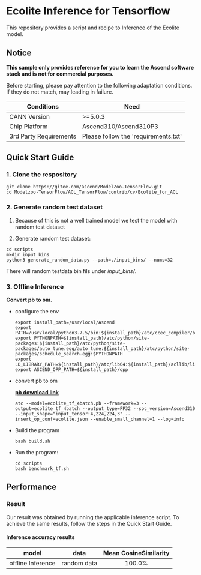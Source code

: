 

# Ecolite Inference for Tensorflow 

This repository provides a script and recipe to Inference of the Ecolite model.

## Notice
**This sample only provides reference for you to learn the Ascend software stack and is not for commercial purposes.**

Before starting, please pay attention to the following adaptation conditions. If they do not match, may leading in failure.

| Conditions | Need |
| --- | --- |
| CANN Version | >=5.0.3 |
| Chip Platform| Ascend310/Ascend310P3 |
| 3rd Party Requirements| Please follow the 'requirements.txt' |

## Quick Start Guide

### 1. Clone the respository

```shell
git clone https://gitee.com/ascend/ModelZoo-TensorFlow.git
cd Modelzoo-TensorFlow/ACL_TensorFlow/contrib/cv/Ecolite_for_ACL
```

### 2. Generate random test dataset

1. Because of this is not a well trained model we test the model with random test dataset

2. Generate random test dataset:
```
cd scripts
mkdir input_bins
python3 generate_random_data.py --path=./input_bins/ --nums=32
```
There will random testdata bin fils under *input_bins/*.

### 3. Offline Inference

**Convert pb to om.**

- configure the env

  ```
  export install_path=/usr/local/Ascend
  export PATH=/usr/local/python3.7.5/bin:${install_path}/atc/ccec_compiler/bin:${install_path}/atc/bin:$PATH
  export PYTHONPATH=${install_path}/atc/python/site-packages:${install_path}/atc/python/site-packages/auto_tune.egg/auto_tune:${install_path}/atc/python/site-packages/schedule_search.egg:$PYTHONPATH
  export LD_LIBRARY_PATH=${install_path}/atc/lib64:${install_path}/acllib/lib64:$LD_LIBRARY_PATH
  export ASCEND_OPP_PATH=${install_path}/opp
  ```

- convert pb to om

  [**pb download link**](https://obs-9be7.obs.cn-east-2.myhuaweicloud.com/003_Atc_Models/modelzoo/Research/cv/ECOLite_for_ACL.zip)

  ```
  atc --model=ecolite_tf_4batch.pb --framework=3 --output=ecolite_tf_4batch --output_type=FP32 --soc_version=Ascend310 --input_shape="input_tensor:4,224,224,3" --insert_op_conf=ecolite.json --enable_small_channel=1 --log=info
  ```

- Build the program

  ```
  bash build.sh
  ```

- Run the program:

  ```
  cd scripts
  bash benchmark_tf.sh
  ```

## Performance

### Result

Our result was obtained by running the applicable inference script. To achieve the same results, follow the steps in the Quick Start Guide.

#### Inference accuracy results

|       model       | **data**  |     Mean CosineSimilarity   |
| :---------------: | :-------: | :-------------: |
| offline Inference | random data | 100.0% |

